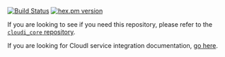 [![Build Status](https://app.travis-ci.com/CloudI/cloudi_service_http_rest.svg?branch=master)](https://app.travis-ci.com/CloudI/cloudi_service_http_rest)
[![hex.pm version](https://img.shields.io/hexpm/v/cloudi_service_http_rest.svg)](https://hex.pm/packages/cloudi_service_http_rest)

If you are looking to see if you need this repository, please refer to the [`cloudi_core` repository](https://github.com/CloudI/cloudi_core#about).

If you are looking for CloudI service integration documentation, [go here](https://github.com/CloudI/CloudI#integration).

